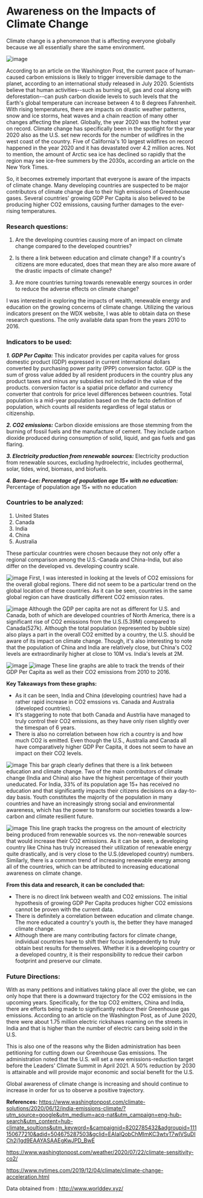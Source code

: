 # Awareness on the Impacts of Climate Change

Climate change is a phenomenon that is affecting everyone globally because we all essentially share the same environment. 


![image](https://user-images.githubusercontent.com/78182982/112765763-a8a69a80-8fdc-11eb-9082-1f5aff5c7070.png)



According to an article on the Washington Post, the current pace of human-caused carbon emissions is likely to trigger irreversible damage to the planet, according to an international study released in July 2020. Scientists believe that human activities--such as burning oil, gas and coal along with deforestation--can push carbon dioxide levels to such levels that the Earth's global temperature can increase between 4 to 8 degrees Fahrenheit. With rising temperatures, there are impacts on drastic weather patterns, snow and ice storms, heat waves and a chain reaction of many other changes affecting the planet. Globally, the year 2020 was the hottest year on record. Climate change has specifically been in the spotlight for the year 2020 also as the U.S. set new records for the number of wildfires in the west coast of the country. Five of California's 10 largest wildfires on record happened in the year 2020 and it has devastated over 4.2 million acres. Not to mention, the amount of Arctic sea ice has declined so rapidly that the region may see ice-free summers by the 2030s, according an article on the New York Times. 


So, it becomes extremely important that everyone is aware of the impacts of climate change. Many developing countries are suspected to be major contributors of climate change due to their high emissions of Greenhouse gases. Several countries' growing GDP Per Capita is also believed to be producing higher CO2 emissions, causing further damages to the ever-rising temperatures. 


### Research questions:
1. Are the developing countries causing more of an impact on climate change compared to the developed countries? 

2. Is there a link between education and climate change? If a country's citizens are more educated, does that mean they are also more aware of
the drastic impacts of climate change?

3. Are more countries turning towards renewable energy sources in order to reduce the adverse effects on climate change?

I was interested in exploring the impacts of wealth, renewable energy and education on the growing concerns of climate change. Utilizing the various indicators present on the WDX website, I was able to obtain data on these research questions. The only available data span from the years 2010 to 2016. 

### Indicators to be used:

***1. GDP Per Capita:*** This indicator provides per capita values for gross domestic product (GDP) expressed in current international dollars converted by purchasing power parity (PPP) conversion factor.   GDP is the sum of gross value added by all resident producers in the country plus any product taxes and minus any subsidies not included in the value of the products. conversion factor is a spatial price deflator and currency converter that controls for price level differences between countries. Total population is a mid-year population based on the de facto definition of population, which counts all residents regardless of legal status or citizenship.

***2. CO2 emissions:*** Carbon dioxide emissions are those stemming from the burning of fossil fuels and the manufacture of cement. They include carbon dioxide produced during consumption of solid, liquid, and gas fuels and gas flaring.

***3. Electricity production from renewable sources:*** Electricity production from renewable sources, excluding hydroelectric, includes geothermal, solar, tides, wind, biomass, and biofuels.

***4. Barro-Lee: Percentage of population age 15+ with no education:*** Percentage of population age 15+ with no education

### Countries to be analyzed:
1. United States
2. Canada
3. India
4. China
5. Australia

These particular countries were chosen because they not only offer a regional comparison among the U.S.-Canada and China-India, but also differ on the 
developed vs. developing country scale.







![image](https://user-images.githubusercontent.com/78182982/112741418-b19f5980-8f53-11eb-91d3-6e9fd6c65ed3.png)
First, I was interested in looking at the levels of CO2 emissions for the overall global regions. There did not seem to be a particular trend on the global location of these countries. As it can be seen, countries in the same global region can have drastically different CO2 emission rates.


 

![image](https://user-images.githubusercontent.com/78182982/112762209-7bea8700-8fcc-11eb-85a6-8f32c5c17b45.png)
Although the GDP per capita are not as different for U.S. and Canada, both of which are developed countries of North America, 
there is a significant rise of CO2 emissions from the U.S.(5.39M) compared to Canada(527k). Although the total population (represented by bubble size)
also plays a part in the overall CO2 emitted by a country, the U.S. should be aware of its impact on climate change. Though, it's also interesting to note that 
the population of China and India are relatively close, but China's CO2 levels are extraordinarily higher at close to 10M vs. India's levels at 2M.









![image](https://user-images.githubusercontent.com/78182982/112763607-2ebde380-8fd3-11eb-9572-29afd224fed3.png)
![image](https://user-images.githubusercontent.com/78182982/112762302-f3b8b180-8fcc-11eb-8b72-925cd7c3577c.png)
These line graphs are able to track the trends of their GDP Per Capita as well as their CO2 emissions from 2010 to 2016. 

**Key Takeaways from these graphs:**
- As it can be seen, India and China (developing countries) have had a rather rapid increase in CO2 emssions vs. Canada and Australia (developed countries). 
- It's staggering to note that both Canada and Austrlia have managed to truly control their CO2 emissions, as they have only risen slightly over the timespan of 6 years. 
- There is also no correlation between how rich a country is and how much CO2 is emitted. Even though the U.S., Australia and Canada all have comparatively higher GDP Per Capita, it does not seem to have an impact on their CO2 levels. 








![image](https://user-images.githubusercontent.com/78182982/112766037-f374e200-8fdd-11eb-9993-03d43581846a.png)
This bar graph clearly defines that there is a link between education and climate change. Two of the main contributors of climate change (India and China) also have the highest percentage of their youth uneducated. For India, 33% of its population age 15+ has received no education and that significantly impacts their citizens decisions on a day-to-day basis. Youth constitutes the majority of the population in many countries and have an increasingly strong social and environmental awareness, which has the power to transform our societies towards a low-carbon and climate resilient future. 







![image](https://user-images.githubusercontent.com/78182982/112769774-ced63580-8ff0-11eb-894e-350b0f7fa74a.png)
This line graph tracks the progress on the amount of electricity being produced from renewable sources vs. the non-renewable sources that would increase their CO2 emissions. As it can be seen, a developing country like China has truly increased their utilization of renewable energy quite drastically, and is very close to the U.S.(developed country) numbers. Similarly, there is a common trend of increasing renewable energy among all of the countries, which can be attributed to increasing educational awareness on climate change. 


**From this data and research, it can be concluded that:**
- There is no direct link between wealth and CO2 emissions. The initial hypothesis of growing GDP Per Capita produces higher CO2 emissions cannot be proven with the current data.
- There is definitely a correlation between education and climate change. The more educated a country's youth is, the better they have managed climate change. 
- Although there are many contributing factors for climate change, individual countries have to shift their focus independently to truly obtain best results for themselves. Whether it is a developing country or a developed country, it is their responsibility to redcue their carbon footprint and preserve our climate.
 

### Future Directions:
With as many petitions and initiatives taking place all over the globe, we can only hope that there is a downward trajectory for the CO2 emissions in the upcoming years. Specifically, for the top CO2 emitters, China and India, there are efforts being made to significantly reduce their Greenhouse gas emissions. According to an article on the Washington Post, as of June 2020, there were about 1.75 million electric rickshaws roaming on the streets in India and that is higher than the number of electric cars being sold in the U.S.

This is also one of the reasons why the Biden administration has been petitioning for cutting down our Greenhouse Gas emissions. The administration noted that the U.S. will set a new emissions-reduction target before the Leaders' Climate Summit in April 2021. A 50% reduction by 2030 is attainable and will provide major economic and social benefit for the U.S. 

Global awareness of climate change is increasing and should continue to increase in order for us to observe a positive trajectory. 


**References:**
https://www.washingtonpost.com/climate-solutions/2020/06/12/india-emissions-climate/?utm_source=google&utm_medium=acq-nat&utm_campaign=eng-hub-search&utm_content=hub-climate_soultions&utm_keyword=&campaignid=8202785432&adgroupid=111150677210&adid=504675287503&gclid=EAIaIQobChMImKC3wtvT7wIVSuDICh2j1gd9EAAYASAAEgKwJPD_BwE 

https://www.washingtonpost.com/weather/2020/07/22/climate-sensitivity-co2/

https://www.nytimes.com/2019/12/04/climate/climate-change-acceleration.html

Data obtained from : http://www.worlddev.xyz/
